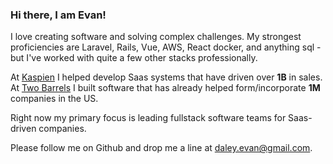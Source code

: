 ### Hi there, I am Evan!

I love creating software and solving complex challenges.
My strongest proficiencies are Laravel, Rails, Vue, AWS, React docker, and anything sql -
but I've worked with quite a few other stacks professionally.


At
[Kaspien](https://www.kaspien.com/software/)
I helped develop Saas systems that have driven over **1B** in sales. At
[Two Barrels](https://www.twobarrels.com/)
I built software that has already helped form/incorporate **1M** companies in the US. 


Right now my primary focus is leading fullstack software teams for Saas-driven companies.

<!-- During weekends at [Nucamp](https://www.nucamp.co/) I've led over 60 workshops, instructing students on the basics and best practices of MERN software development. --> 



Please follow me on Github and drop me a line at daley.evan@gmail.com.
